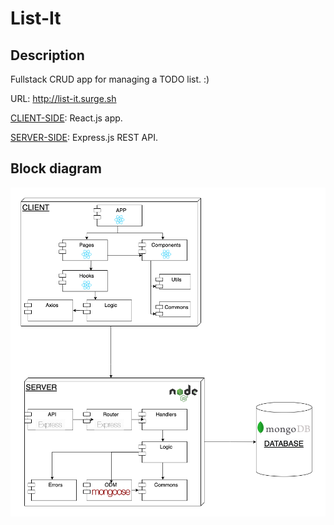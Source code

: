 # List-It

## Description

Fullstack CRUD app for managing a TODO list. :)

URL: http://list-it.surge.sh


[CLIENT-SIDE](./client): React.js app.

[SERVER-SIDE](./server): Express.js REST API.

## Block diagram

![fullstack_block_diagram](./doc/block.png)
